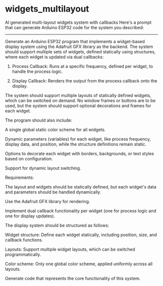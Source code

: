 # widgets_multilayout
AI generated multi-layout widgets system with callbacks 
Here's a prompt that can generate Arduino ESP32 code for the system you described:


---

Generate an Arduino ESP32 program that implements a widget-based display system using the Adafruit GFX library as the backend. The system should support multiple sets of widgets, defined statically using structures, where each widget is updated via dual callbacks:

1. Process Callback: Runs at a specific frequency, defined per widget, to handle the process logic.


2. Display Callback: Renders the output from the process callback onto the display.



The system should support multiple layouts of statically defined widgets, which can be switched on demand. No window frames or buttons are to be used, but the system should support optional decorations and frames for each widget.

The program should also include:

A single global static color scheme for all widgets.

Dynamic parameters (variables) for each widget, like process frequency, display data, and position, while the structure definitions remain static.

Options to decorate each widget with borders, backgrounds, or text styles based on configuration.

Support for dynamic layout switching.


Requirements:

The layout and widgets should be statically defined, but each widget's data and parameters should be handled dynamically.

Use the Adafruit GFX library for rendering.

Implement dual callback functionality per widget (one for process logic and one for display updates).


The display system should be structured as follows:

Widget structure: Define each widget statically, including position, size, and callback functions.

Layouts: Support multiple widget layouts, which can be switched programmatically.

Color scheme: Only one global color scheme, applied uniformly across all layouts.


Generate code that represents the core functionality of this system.

